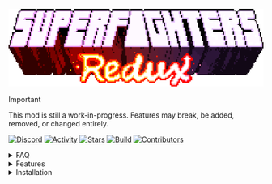 <p align="center"><img src="docs/Logo.gif" alt="Logo"/></p>

> [!IMPORTANT]
> This mod is still a work-in-progress. Features may break, be added, removed, or changed entirely.

[![Discord](https://img.shields.io/discord/978692248013275287?style=flat-square&logo=discord&label=Discord)](https://discord.gg/UbbCs2kywd)
[![Activity](https://img.shields.io/github/commit-activity/w/Odex64/SFR?style=flat-square&logo=Github&label=Activity)](https://github.com/Odex64/SFR/activity)
[![Stars](https://img.shields.io/github/stars/Odex64/SFR?style=flat-square&logo=Github&label=Stars)](https://github.com/Odex64/SFR/stargazers)
[![Build](https://img.shields.io/github/actions/workflow/status/Odex64/SFR/build.yml?style=flat-square&logo=github)](https://github.com/Odex64/SFR/actions/workflows/build.yml)
[![Contributors](https://img.shields.io/github/all-contributors/Odex64/SFR?style=flat-square&logo=Github)](https://github.com/Odex64/SFR/contributors)

<details>
<summary>FAQ</summary>

## What is it?
SFR is an open source mod for [Superfighters Deluxe](https://mythologicinteractive.com/SuperfightersDeluxe). It adds new content and tweaks existing mechanics for a better game experience.

## Do you have devs consent?
Yes, we do. However read the full [license](https://github.com/Odex64/SFR/blob/master/LICENSE) for some clarification.

## I have some issues
Reach us through [Discord](https://discord.gg/UbbCs2kywd).

</details>


<details>
<summary>Features</summary>

## Skins
There are tons of new items and colors you can equip. Some of them even have a tertiary color.
![Skins Preview #1](docs/SkinsPreview1.gif)
![Skins Preview #2](docs/SkinsPreview2.gif)

## Weapons
There are over 40 new weapons and makeshifts, some of them with unique mechanics.
![Weapons](docs/Weapons.gif)

## Tiles
Unleash your creativity with a huge collection of new tiles and colors.
![Tiles](docs/Tiles.gif)

## Much more
There's new music, sounds, triggers, gore, increased slots, special items and whatnot.

</details>


<details>
<summary>Installation</summary>

## Download
You can download the latest version [here](https://github.com/Odex64/SFR/releases).

## Setup
1. Extract the downloaded archive in your `Superfighters Deluxe` folder (if you have a previous SFR installation, make sure to delete that).
2. Open steam and change `Superfighters Deluxe` launch options to `cmd /k "%command%\..\SFR.exe"`.

</details>
